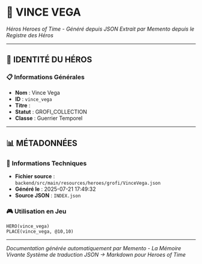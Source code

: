 # 🏹 **VINCE VEGA**


*Héros Heroes of Time - Généré depuis JSON*
*Extrait par Memento depuis le Registre des Héros*

---

## 🎯 **IDENTITÉ DU HÉROS**

### 📋 **Informations Générales**
- **Nom** : Vince Vega
- **ID** : `vince_vega`
- **Titre** : 
- **Statut** : GROFI_COLLECTION
- **Classe** : Guerrier Temporel


---

## 📊 **MÉTADONNÉES**

### 🔧 **Informations Techniques**
- **Fichier source** : `backend/src/main/resources/heroes/grofi/VinceVega.json`
- **Généré le** : 2025-07-21 17:49:32
- **Source JSON** : `INDEX.json`

### 🎮 **Utilisation en Jeu**
```hots
HERO(vince_vega)
PLACE(vince_vega, @10,10)
```

---

*Documentation générée automatiquement par Memento - La Mémoire Vivante*
*Système de traduction JSON → Markdown pour Heroes of Time*
